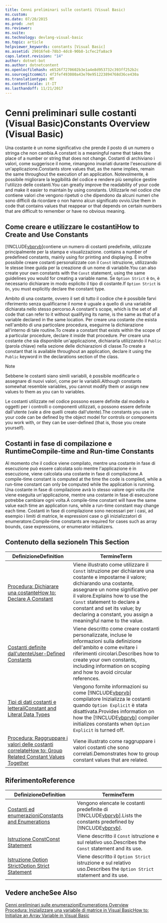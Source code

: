 ```yaml
---
title: Cenni preliminari sulle costanti (Visual Basic)
ms.custom: 
ms.date: 07/20/2015
ms.prod: .net
ms.reviewer: 
ms.suite: 
ms.technology: devlang-visual-basic
ms.topic: article
helpviewer_keywords: constants [Visual Basic]
ms.assetid: 29016fe8-78b3-4dc8-90b8-1cfec2fa8ac9
caps.latest.revision: "14"
author: dotnet-bot
ms.author: dotnetcontent
ms.openlocfilehash: e6526f7270602b3e1a4e8d953732c393ff252b2c
ms.sourcegitcommit: 4f3fef493080a43e70e951223894768d36ce430a
ms.translationtype: MT
ms.contentlocale: it-IT
ms.lasthandoff: 11/21/2017
---
```

# <a name="constants-overview-visual-basic"></a><span data-ttu-id="afb80-102">Cenni preliminari sulle costanti (Visual Basic)</span><span class="sxs-lookup"><span data-stu-id="afb80-102">Constants Overview (Visual Basic)</span></span>
<span data-ttu-id="afb80-103">Una costante è un nome significativo che prende il posto di un numero o stringa che non cambia.</span><span class="sxs-lookup"><span data-stu-id="afb80-103">A constant is a meaningful name that takes the place of a number or string that does not change.</span></span> <span data-ttu-id="afb80-104">Costanti di archiviano i valori, come suggerisce il nome, rimangono invariati durante l'esecuzione di un'applicazione.</span><span class="sxs-lookup"><span data-stu-id="afb80-104">Constants store values that, as the name implies, remain the same throughout the execution of an application.</span></span> <span data-ttu-id="afb80-105">Notevolmente, è possibile migliorare la leggibilità del codice e rendere più semplice gestire l'utilizzo delle costanti.</span><span class="sxs-lookup"><span data-stu-id="afb80-105">You can greatly improve the readability of your code and make it easier to maintain by using constants.</span></span> <span data-ttu-id="afb80-106">Utilizzarle nel codice che contiene valori che vengono ripetuti o che dipendono da alcuni numeri che sono difficili da ricordare o non hanno alcun significato ovvio.</span><span class="sxs-lookup"><span data-stu-id="afb80-106">Use them in code that contains values that reappear or that depends on certain numbers that are difficult to remember or have no obvious meaning.</span></span>  
  
## <a name="how-to-create-and-use-constants"></a><span data-ttu-id="afb80-107">Come creare e utilizzare le costanti</span><span class="sxs-lookup"><span data-stu-id="afb80-107">How to Create and Use Constants</span></span>  
 [!INCLUDE[vbprvb](~/includes/vbprvb-md.md)]<span data-ttu-id="afb80-108">contiene un numero di costanti predefinite, utilizzate principalmente per la stampa e visualizzazione.</span><span class="sxs-lookup"><span data-stu-id="afb80-108"> contains a number of predefined constants, mainly using for printing and displaying.</span></span> <span data-ttu-id="afb80-109">È inoltre possibile creare costanti personalizzate con il `Const` istruzione, utilizzando le stesse linee guida per la creazione di un nome di variabile.</span><span class="sxs-lookup"><span data-stu-id="afb80-109">You can also create your own constants with the `Const` statement, using the same guidelines you would for creating a variable name.</span></span> <span data-ttu-id="afb80-110">Se `Option Strict` è `On`, è necessario dichiarare in modo esplicito il tipo di costante.</span><span class="sxs-lookup"><span data-stu-id="afb80-110">If `Option Strict` is `On`, you must explicitly declare the constant type.</span></span>  
  
 <span data-ttu-id="afb80-111">Ambito di una costante, ovvero il set di tutto il codice che è possibile farvi riferimento senza qualificarne il nome è uguale a quello di una variabile dichiarata nello stesso percorso.</span><span class="sxs-lookup"><span data-stu-id="afb80-111">A constant's scope, which is the set of all code that can refer to it without qualifying its name, is the same as that of a variable declared in the same location.</span></span> <span data-ttu-id="afb80-112">Per creare una costante che esista nell'ambito di una particolare procedura, eseguirne la dichiarazione all'interno di tale routine.</span><span class="sxs-lookup"><span data-stu-id="afb80-112">To create a constant that exists within the scope of a particular procedure, declare it inside that procedure.</span></span> <span data-ttu-id="afb80-113">Per creare una costante che sia disponibile un'applicazione, dichiararla utilizzando il `Public` (parola chiave) nella sezione delle dichiarazioni di classe.</span><span class="sxs-lookup"><span data-stu-id="afb80-113">To create a constant that is available throughout an application, declare it using the `Public` keyword in the declarations section of the class.</span></span>  
  
> [!NOTE]
>  <span data-ttu-id="afb80-114">Sebbene le costanti siano simili variabili, è possibile modificarle o assegnare di nuovi valori, come per le variabili.</span><span class="sxs-lookup"><span data-stu-id="afb80-114">Although constants somewhat resemble variables, you cannot modify them or assign new values to them as you can to variables.</span></span>  
  
 <span data-ttu-id="afb80-115">Le costanti utilizzate nel codice possono essere definite dal modello a oggetti per i controlli o componenti utilizzati, o possono essere definite dall'utente (vale a dire quelli creato dall'utente).</span><span class="sxs-lookup"><span data-stu-id="afb80-115">The constants you use in your code can be defined by the object model for controls or components you work with, or they can be user-defined (that is, those you create yourself).</span></span>  
  
## <a name="compile-time-and-run-time-constants"></a><span data-ttu-id="afb80-116">Costanti in fase di compilazione e Runtime</span><span class="sxs-lookup"><span data-stu-id="afb80-116">Compile-time and Run-time Constants</span></span>  
 <span data-ttu-id="afb80-117">Al momento che il codice viene compilato, mentre una costante in fase di esecuzione può essere calcolata solo mentre l'applicazione è in esecuzione, viene calcolata una costante in fase di compilazione.</span><span class="sxs-lookup"><span data-stu-id="afb80-117">A compile-time constant is computed at the time the code is compiled, while a run-time constant can only be computed while the application is running.</span></span> <span data-ttu-id="afb80-118">Una costante in fase di compilazione avrà lo stesso valore ogni volta che viene eseguita un'applicazione, mentre una costante in fase di esecuzione potrebbe cambiare ogni volta.</span><span class="sxs-lookup"><span data-stu-id="afb80-118">A compile-time constant will have the same value each time an application runs, while a run-time constant may change each time.</span></span> <span data-ttu-id="afb80-119">Costanti in fase di compilazione sono necessari per i casi, ad esempio i limiti di matrice, le espressioni case o gli inizializzatori di enumeratore.</span><span class="sxs-lookup"><span data-stu-id="afb80-119">Compile-time constants are required for cases such as array bounds, case expressions, or enumerator initializers.</span></span>  
  
## <a name="in-this-section"></a><span data-ttu-id="afb80-120">Contenuto della sezione</span><span class="sxs-lookup"><span data-stu-id="afb80-120">In This Section</span></span>  
  
|<span data-ttu-id="afb80-121">Definizione</span><span class="sxs-lookup"><span data-stu-id="afb80-121">Definition</span></span>|<span data-ttu-id="afb80-122">Termine</span><span class="sxs-lookup"><span data-stu-id="afb80-122">Term</span></span>|  
|---|---|  
|[<span data-ttu-id="afb80-123">Procedura: Dichiarare una costante</span><span class="sxs-lookup"><span data-stu-id="afb80-123">How to: Declare A Constant</span></span>](../../../../visual-basic/programming-guide/language-features/constants-enums/how-to-declare-a-constant.md)|<span data-ttu-id="afb80-124">Viene illustrato come utilizzare il `Const` istruzione per dichiarare una costante e impostarne il valore; dichiarando una costante, assegnare un nome significativo per il valore.</span><span class="sxs-lookup"><span data-stu-id="afb80-124">Explains how to use the `Const` statement to declare a constant and set its value; by declaring a constant, you assign a meaningful name to the value.</span></span>|  
|[<span data-ttu-id="afb80-125">Costanti definite dall'utente</span><span class="sxs-lookup"><span data-stu-id="afb80-125">User-Defined Constants</span></span>](../../../../visual-basic/programming-guide/language-features/constants-enums/user-defined-constants.md)|<span data-ttu-id="afb80-126">Viene descritto come creare costanti personalizzate, incluse le informazioni sulla definizione dell'ambito e come evitare i riferimenti circolari.</span><span class="sxs-lookup"><span data-stu-id="afb80-126">Describes how to create your own constants, including information on scoping and how to avoid circular references.</span></span>|  
|[<span data-ttu-id="afb80-127">Tipi di dati costanti e letterali</span><span class="sxs-lookup"><span data-stu-id="afb80-127">Constant and Literal Data Types</span></span>](../../../../visual-basic/programming-guide/language-features/constants-enums/constant-and-literal-data-types.md)|<span data-ttu-id="afb80-128">Vengono fornite informazioni su come [!INCLUDE[vbprvb](~/includes/vbprvb-md.md)] compilatore Inizializza le costanti quando `Option Explicit` è stata disattivata.</span><span class="sxs-lookup"><span data-stu-id="afb80-128">Provides information on how the [!INCLUDE[vbprvb](~/includes/vbprvb-md.md)] compiler initializes constants when `Option Explicit` is turned off.</span></span>|  
|[<span data-ttu-id="afb80-129">Procedura: Raggruppare i valori delle costanti correlate</span><span class="sxs-lookup"><span data-stu-id="afb80-129">How to: Group Related Constant Values Together</span></span>](../../../../visual-basic/programming-guide/language-features/constants-enums/how-to-group-related-constant-values-together.md)|<span data-ttu-id="afb80-130">Viene illustrato come raggruppare i valori costanti che sono correlati.</span><span class="sxs-lookup"><span data-stu-id="afb80-130">Demonstrates how to group constant values that are related.</span></span>|  
  
## <a name="reference"></a><span data-ttu-id="afb80-131">Riferimento</span><span class="sxs-lookup"><span data-stu-id="afb80-131">Reference</span></span>  
  
|<span data-ttu-id="afb80-132">Definizione</span><span class="sxs-lookup"><span data-stu-id="afb80-132">Definition</span></span>|<span data-ttu-id="afb80-133">Termine</span><span class="sxs-lookup"><span data-stu-id="afb80-133">Term</span></span>|  
|---|---|  
|[<span data-ttu-id="afb80-134">Costanti ed enumerazioni</span><span class="sxs-lookup"><span data-stu-id="afb80-134">Constants and Enumerations</span></span>](../../../../visual-basic/language-reference/constants-and-enumerations.md)|<span data-ttu-id="afb80-135">Vengono elencate le costanti predefinite di [!INCLUDE[vbprvb](~/includes/vbprvb-md.md)].</span><span class="sxs-lookup"><span data-stu-id="afb80-135">Lists the constants predefined by [!INCLUDE[vbprvb](~/includes/vbprvb-md.md)].</span></span>|  
|[<span data-ttu-id="afb80-136">Istruzione Const</span><span class="sxs-lookup"><span data-stu-id="afb80-136">Const Statement</span></span>](../../../../visual-basic/language-reference/statements/const-statement.md)|<span data-ttu-id="afb80-137">Viene descritto il `Const` istruzione e sul relativo uso.</span><span class="sxs-lookup"><span data-stu-id="afb80-137">Describes the `Const` statement and its use.</span></span>|  
|[<span data-ttu-id="afb80-138">Istruzione Option Strict</span><span class="sxs-lookup"><span data-stu-id="afb80-138">Option Strict Statement</span></span>](../../../../visual-basic/language-reference/statements/option-strict-statement.md)|<span data-ttu-id="afb80-139">Viene descritto il `Option Strict` istruzione e sul relativo uso.</span><span class="sxs-lookup"><span data-stu-id="afb80-139">Describes the `Option Strict` statement and its use.</span></span>|  
  
## <a name="see-also"></a><span data-ttu-id="afb80-140">Vedere anche</span><span class="sxs-lookup"><span data-stu-id="afb80-140">See Also</span></span>  
 [<span data-ttu-id="afb80-141">Cenni preliminari sulle enumerazioni</span><span class="sxs-lookup"><span data-stu-id="afb80-141">Enumerations Overview</span></span>](../../../../visual-basic/programming-guide/language-features/constants-enums/enumerations-overview.md)  
 [<span data-ttu-id="afb80-142">Procedura: Inizializzare una variabile di matrice in Visual Basic</span><span class="sxs-lookup"><span data-stu-id="afb80-142">How to: Initialize an Array Variable in Visual Basic</span></span>](../../../../visual-basic/programming-guide/language-features/arrays/how-to-initialize-an-array-variable.md)
